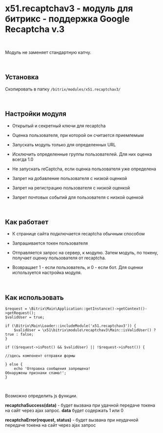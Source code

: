 x51.recaptchav3 - модуль для битрикс - поддержка Google Recaptcha v.3
=====================================================================

 

Модуль не заменяет стандартную капчу.

 

Установка
---------

Скопировать в папку `/bitrix/modules/x51.recaptchav3/`

 

Настройки модуля
----------------

-   Открытый и секретный ключи для recaptcha

-   Оценка пользователя, при которой он считается приемлемым

-   Запускать модуль только для определенных URL

-   Исключить определенные группы пользователей. Для них оценка всегда 1.0

-   Не запускать reСaptcha, если оценка пользователя уже определена

-   Запрет на добавление пользователя с низкой оценкой

-   Запрет на регистрацию пользователя с низкой оценкой

-   Запрет почтовых событий для пользователя с низкой оценкой

 

Как работает
------------

-   К странице сайта подключается recaptcha обычным способом

-   Запрашивается токен пользователя

-   Отправляется запрос на сервер, к модулю. Затем модуль, по токену, получает
    оценку пользователя  от recaptcha.

-   Возвращает 1 - если пользователь, и 0 - если бот. Для оценки используется
    настройка модуля.

 

Как использовать
----------------

~~~~~~~~~~~~~~~~~~~~~~~~~~~~~~~~~~~~~~~~~~~~~~~~~~~~~~~~~~~~~~~~~~~~~~~~~~~~~~~~
$request = \Bitrix\Main\Application::getInstance()->getContext()->getRequest();
$validUser = true;

if (\Bitrix\Main\Loader::includeModule('x51.recaptchav3')) {
    $validUser = \x51\bitrix\module\recaptchav3\Main::isValidUser() ? true : false;
}

if (($request->isPost() && $validUser) || !$request->isPost()) {

//здесь компонент отправки формы

} else {
    echo 'Отправка сообщения запрещена!
Обнаружены признаки спама!';
}
~~~~~~~~~~~~~~~~~~~~~~~~~~~~~~~~~~~~~~~~~~~~~~~~~~~~~~~~~~~~~~~~~~~~~~~~~~~~~~~~

 

Возможно определить js функции.

**recaptchaSuccess(data)** - будет вызвана при удачной передаче токена на сайт
через ajax запрос. **data** будет содержать 1 или 0

**recaptchaError(request, status)** - будет вызвана при неудачной передаче
токена на сайт через ajax запрос

 

 

 
